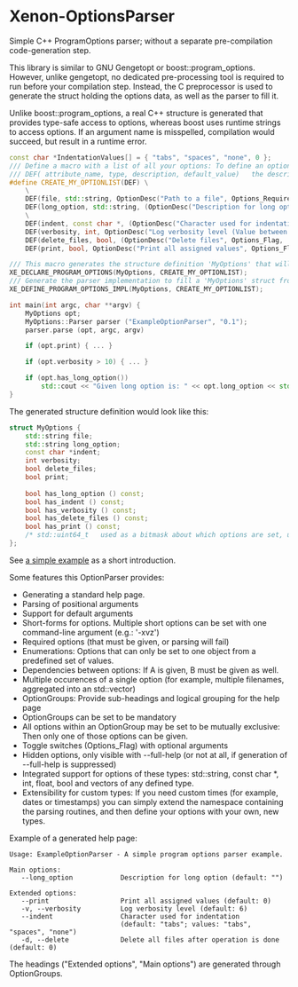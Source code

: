 # Xenon-OptionsParser
Simple C++ ProgramOptions parser; without a separate pre-compilation code-generation step.

This library is similar to GNU Gengetopt or boost::program_options.
However, unlike gengetopt, no dedicated pre-processing tool is required to run before your compilation step.
Instead, the C preprocessor is used to generate the struct holding the options data, as well as the parser to fill it.

Unlike boost::program_options, a real C++ structure is generated that provides type-safe access to options,
whereas boost uses runtime strings to access options. If an argument name is misspelled, compilation would succeed, but result in a runtime error.

```c++
const char *IndentationValues[] = { "tabs", "spaces", "none", 0 };
/// Define a macro with a list of all your options: To define an option, use the provided macro argument
/// DEF( attribute_name, type, description, default_value)   the description object can hold additional information (flags, a short flag, grouping and dependency information)
#define CREATE_MY_OPTIONLIST(DEF) \
	\
	DEF(file, std::string, OptionDesc("Path to a file", Options_Required, 'f'), "")  \
	DEF(long_option, std::string, (OptionDesc("Description for long option", Options_None).setName("long-option")), "") \
	\
	DEF(indent, const char *, (OptionDesc("Character used for indentation", Options_None).setEnum( IndentationValues )), "tabs") \
	DEF(verbosity, int, OptionDesc("Log verbosity level (Value between 0 and 20)", Options_None, 'v'), 6) \
	DEF(delete_files, bool, (OptionDesc("Delete files", Options_Flag, 'd')), false) \
	DEF(print, bool, OptionDesc("Print all assigned values", Options_Flag, 'p'), false) 

/// This macro generates the structure definition 'MyOptions' that will hold all specified attributes
XE_DECLARE_PROGRAM_OPTIONS(MyOptions, CREATE_MY_OPTIONLIST);
/// Generate the parser implementation to fill a 'MyOptions' struct from an array of command-line options.
XE_DEFINE_PROGRAM_OPTIONS_IMPL(MyOptions, CREATE_MY_OPTIONLIST);

int main(int argc, char **argv) {
	MyOptions opt;
	MyOptions::Parser parser ("ExampleOptionParser", "0.1");
	parser.parse (opt, argc, argv)

	if (opt.print) { ... }

	if (opt.verbosity > 10) { ... }

	if (opt.has_long_option())
		std::cout << "Given long option is: " << opt.long_option << std::endl;
}
```
The generated structure definition would look like this:
```c++
struct MyOptions {
	std::string file;
	std::string long_option;
	const char *indent;
	int verbosity;
	bool delete_files;
	bool print;
	
	bool has_long_option () const;
	bool has_indent () const;
	bool has_verbosity () const;
	bool has_delete_files () const;
	bool has_print () const;
	/* std::uint64_t   used as a bitmask about which options are set, used by the has_* methods */;
};
```
See [a simple example](example_main.cpp) as a short introduction.

Some features this OptionParser provides:
- Generating a standard help page.
- Parsing of positional arguments
- Support for default arguments
- Short-forms for options. Multiple short options can be set with one command-line argument (e.g.: '-xvz')
- Required options (that must be given, or parsing will fail)
- Enumerations: Options that can only be set to one object from a predefined set of values.
- Dependencies between options: If A is given, B must be given as well.
- Multiple occurences of a single option (for example, multiple filenames, aggregated into an std::vector)
- OptionGroups: Provide sub-headings and logical grouping for the help page
- OptionGroups can be set to be mandatory
- All options within an OptionGroup may be set to be mutually exclusive: Then only one of those options can be given.
- Toggle switches (Options_Flag) with optional arguments
- Hidden options, only visible with --full-help (or not at all, if generation of --full-help is suppressed)
- Integrated support for options of these types: std::string, const char *, int, float, bool and vectors of any defined type.
- Extensibility for custom types: If you need custom times (for example, dates or timestamps)
  you can simply extend the namespace containing the parsing routines, and then define your options with your own, new types.

Example of a generated help page:
```
Usage: ExampleOptionParser - A simple program options parser example.

Main options:
   --long_option            Description for long option (default: "")

Extended options:
   --print                  Print all assigned values (default: 0)
   -v, --verbosity          Log verbosity level (default: 6)
   --indent                 Character used for indentation 
                            (default: "tabs"; values: "tabs", "spaces", "none")
   -d, --delete             Delete all files after operation is done (default: 0)
```

The headings ("Extended options", "Main options") are generated through OptionGroups.


  
